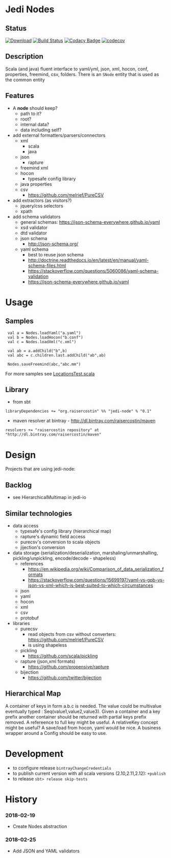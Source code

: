 # Jedi Nodes

## Status
[![Download](https://api.bintray.com/packages/raisercostin/maven/jedi-nodes/images/download.svg)](https://bintray.com/raisercostin/maven/jedi-nodes/_latestVersion)
[![Build Status](https://travis-ci.org/raisercostin/jedi-nodes.svg?branch=master)](https://travis-ci.org/raisercostin/jedi-nodes)
[![Codacy Badge](https://api.codacy.com/project/badge/Grade/8bb2b84c03de4e6f8de91e594bfe5929)](https://www.codacy.com/app/raisercostin/jedi-nodes)
[![codecov](https://codecov.io/gh/raisercostin/jedi-nodes/branch/master/graph/badge.svg)](https://codecov.io/gh/raisercostin/jedi-nodes)
<!--[![codecov.io](http://codecov.io/github/raisercostin/jedi-nodes/coverage.svg?branch=master)](http://codecov.io/github/raisercostin/jedi-nodes?branch=master)-->

## Description
Scala (and java) fluent interface to yaml/yml, json, xml, hocon, conf, properties, freemind, csv, folders.
There is an `SNode` entity that is used as the common entity

## Features
- A **node** should keep?
  - path to it?
  - root?
  - internal data?
  - data including self?
- add external formatters/parsers/connectors
  - xml
    - scala
    - java
  - json
    - rapture
  - freemind xml
  - hocon
    - typesafe config library
  - java properties
  - csv
    - https://github.com/melrief/PureCSV
- add extractors (as visitors?)
  - jquery/css selectors
  - xpath
- add schema validators
  - general schemas: https://json-schema-everywhere.github.io/yaml
  - xsd validator
  - dtd validator
  - json schema
    - http://json-schema.org/
  - yaml schema
    - best to reuse json schema
    - http://doctrine.readthedocs.io/en/latest/en/manual/yaml-schema-files.html
    - https://stackoverflow.com/questions/5060086/yaml-schema-validation
    - https://json-schema-everywhere.github.io/yaml

# Usage
## Samples
 ```
  val a = Nodes.loadYaml("a.yaml")
  val b = Nodes.loadHocon("b.conf")
  val c = Nodes.loadXml("c.xml")
  
  val ab = a.addChild("b",b)
  val abc = c.children.last.addChild("ab",ab)
  
  Nodes.saveFreemind(abc,"abc.mm")
 ```

For more samples see [LocationsTest.scala](src/test/scala/org/raisercostin/util/io/LocationsTest.scala)

## Library
 - from sbt

 ```
 libraryDependencies += "org.raisercostin" %% "jedi-node" % "0.1"
 ```
 - maven resolver at bintray - http://dl.bintray.com/raisercostin/maven

 ```
 resolvers += "raisercostin repository" at "http://dl.bintray.com/raisercostin/maven"
 ```

# Design

Projects that are using jedi-node:

## Backlog
- see HierarchicalMultimap in jedi-io

## Similar technologies
- data access
  - typesafe's config library (hierarchical map)
  - rapture's dynamic field access
  - purecsv's conversion to scala objects
  - jijection's conversion
- data storage (serialization/deserialization, marshaling/unmarshalling, pickling/unpickling, encode/decode - shapeless)
  - references
    - https://en.wikipedia.org/wiki/Comparison_of_data_serialization_formats
    - https://stackoverflow.com/questions/15699197/yaml-vs-gpb-vs-json-vs-xml-which-is-best-suited-to-which-circumstances
  - json
  - yaml
  - hocon
  - xml
  - csv
  - protobuf
- libraries
  - purecsv
    - read objects from csv without converters: https://github.com/melrief/PureCSV
    - is using shapeless
  - pickling
    - https://github.com/scala/pickling  
  - rapture (json,xml formats)
    - https://github.com/propensive/rapture
  - bijection
    - https://github.com/twitter/bijection

## Hierarchical Map
A container of keys in form a.b.c is needed.
The value could be multivalue eventually typed : Seq(value1,value2,value3).
Given a container and a key prefix another container should be returned with partial keys prefix removed.
A refereence to full key might be useful. A relativeKey concept might be useful?
A save/load from hocon, yaml would be nice.
A business wrapper around a Config should be easy to use.

# Development

 - to configure release
   ```bintrayChangeCredentials```
 - to publish current version with all scala versions (2.10,2.11,2.12):
   ```+publish```
 - to release
   ```sbt> release skip-tests```

# History
### 2018-02-19
- Create Nodes abstraction

### 2018-02-25
- Add JSON and YAML validators 
   
